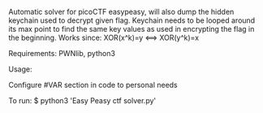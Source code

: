 Automatic solver for picoCTF easypeasy, will also dump the hidden keychain used to decrypt given flag. Keychain needs to be looped around its max point to find the same key values as used in encrypting the flag in the beginning.
Works since:  XOR(x^k)=y <==> XOR(y^k)=x

Requirements: PWNlib, python3

Usage: 

Configure #VAR section in code to personal needs

To run:
$ python3 'Easy Peasy ctf solver.py'
